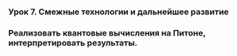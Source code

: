 ### Урок 7. Смежные технологии и дальнейшее развитие
### Реализовать квантовые вычисления на Питоне, интерпретировать результаты.
